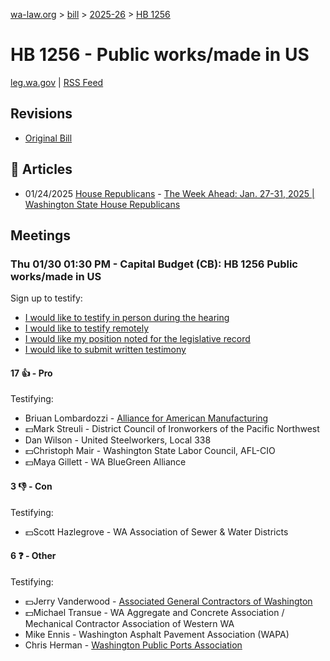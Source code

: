 [wa-law.org](/) > [bill](/bill/) > [2025-26](/bill/2025-26/) > [HB 1256](/bill/2025-26/hb/1256/)

# HB 1256 - Public works/made in US
[leg.wa.gov](https://app.leg.wa.gov/billsummary?BillNumber=1256&Year=2025&Initiative=false) | [RSS Feed](./rss.xml)

## Revisions
* [Original Bill](1/)

## 📰 Articles
* 01/24/2025 [House Republicans](/org/house_republicans/) - [The Week Ahead: Jan. 27-31, 2025 | Washington State House Republicans](https://houserepublicans.wa.gov/week/the-week-ahead-jan-27-31-2025/#:~:text=HB%201256)

## Meetings
### Thu 01/30 01:30 PM - Capital Budget (CB): HB 1256 Public works/made in US
Sign up to testify:
* [I would like to testify in person during the hearing](https://app.leg.wa.gov/csi/Testifier/Add?chamber=House&mId=32551&aId=161937&caId=25153&tId=1)
* [I would like to testify remotely](https://app.leg.wa.gov/csi/Testifier/Add?chamber=House&mId=32551&aId=161937&caId=25153&tId=2)
* [I would like my position noted for the legislative record](https://app.leg.wa.gov/csi/Testifier/Add?chamber=House&mId=32551&aId=161937&caId=25153&tId=3)
* [I would like to submit written testimony](https://app.leg.wa.gov/csi/Testifier/Add?chamber=House&mId=32551&aId=161937&caId=25153&tId=4)

#### 17 👍 - Pro
Testifying:
* Briuan Lombardozzi - [Alliance for American Manufacturing](/org/alliance_for_american_manufacturing/)
* 💵Mark Streuli - District Council of Ironworkers of the Pacific Northwest
* Dan Wilson - United Steelworkers, Local 338
* 💵Christoph Mair - Washington State Labor Council, AFL-CIO
* 💵Maya Gillett - WA BlueGreen Alliance

#### 3 👎 - Con
Testifying:
* 💵Scott Hazlegrove - WA Association of Sewer & Water Districts

#### 6 ❓ - Other
Testifying:
* 💵Jerry Vanderwood - [Associated General Contractors of Washington](/org/associated_general_contractors_of_washington/)
* 💵Michael Transue - WA Aggregate and Concrete Association / Mechanical Contractor Association of Western WA
* Mike Ennis - Washington Asphalt Pavement Association (WAPA)
* Chris Herman - [Washington Public Ports Association](/org/washington_public_ports_association/)
